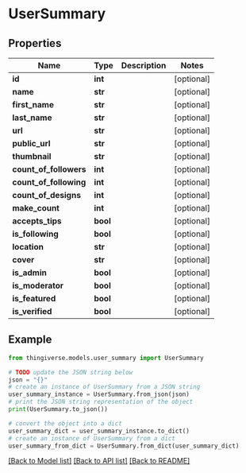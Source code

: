 # UserSummary


## Properties

Name | Type | Description | Notes
------------ | ------------- | ------------- | -------------
**id** | **int** |  | [optional] 
**name** | **str** |  | [optional] 
**first_name** | **str** |  | [optional] 
**last_name** | **str** |  | [optional] 
**url** | **str** |  | [optional] 
**public_url** | **str** |  | [optional] 
**thumbnail** | **str** |  | [optional] 
**count_of_followers** | **int** |  | [optional] 
**count_of_following** | **int** |  | [optional] 
**count_of_designs** | **int** |  | [optional] 
**make_count** | **int** |  | [optional] 
**accepts_tips** | **bool** |  | [optional] 
**is_following** | **bool** |  | [optional] 
**location** | **str** |  | [optional] 
**cover** | **str** |  | [optional] 
**is_admin** | **bool** |  | [optional] 
**is_moderator** | **bool** |  | [optional] 
**is_featured** | **bool** |  | [optional] 
**is_verified** | **bool** |  | [optional] 

## Example

```python
from thingiverse.models.user_summary import UserSummary

# TODO update the JSON string below
json = "{}"
# create an instance of UserSummary from a JSON string
user_summary_instance = UserSummary.from_json(json)
# print the JSON string representation of the object
print(UserSummary.to_json())

# convert the object into a dict
user_summary_dict = user_summary_instance.to_dict()
# create an instance of UserSummary from a dict
user_summary_from_dict = UserSummary.from_dict(user_summary_dict)
```
[[Back to Model list]](../README.md#documentation-for-models) [[Back to API list]](../README.md#documentation-for-api-endpoints) [[Back to README]](../README.md)


